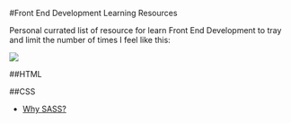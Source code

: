 #Front End Development Learning Resources

Personal currated list of resource for learn Front End Development to tray and limit the number of times I feel like this:

![](https://cdn-images-1.medium.com/max/800/1*ZSCCDkj9CPKMxqjhmkUibw.gif)

##HTML

##CSS

  * [Why SASS?](http://alistapart.com/article/why-sass)
